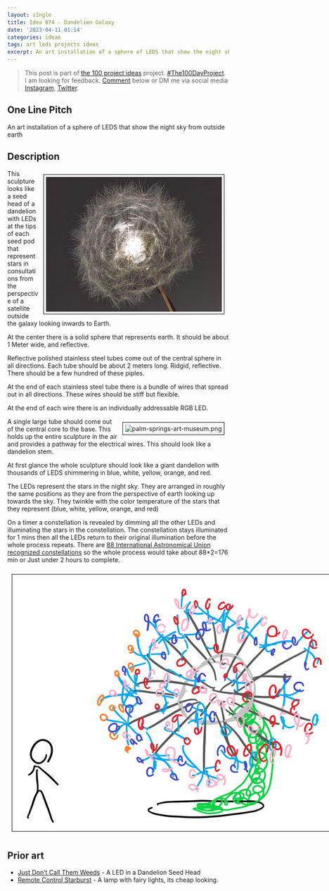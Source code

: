 ```yaml
---
layout: single
title: Idea 074 - Dandelion Galaxy
date: '2023-04-11 01:14'
categories: ideas
tags: art leds projects ideas
excerpt: An art installation of a sphere of LEDS that show the night sky from outside earth
---
```


> This post is part of [the 100 project ideas](https://blog.abluestar.com/projects/2023-100-ideas/) project. [#The100DayProject](https://www.the100dayproject.org/). I am looking for feedback. <a href='#utterances-comments'>Comment</a> below or DM me via social media <a href="https://instagram.com/funvill" rel="nofollow noopener noreferrer"><i class="fab fa-fw fa-instagram" aria-hidden="true"></i><span class="label">Instagram</span></a>, <a href="https://twitter.com/funvill" rel="nofollow noopener noreferrer"><i class="fab fa-fw fa-twitter" aria-hidden="true"></i><span class="label">Twitter</span></a>.

## One Line Pitch

An art installation of a sphere of LEDS that show the night sky from outside earth

## Description

<img src='\public\uploads\2023\dandelion-seedhead.png' alt='dandelion-seedhead' style="float: right; margin: 10px; max-width: 400px; border: 1px solid black; padding: 5px">This sculpture looks like a seed head of a dandelion with LEDs at the tips of each seed pod that represent stars in consultations from the perspective of a satellite outside the galaxy looking inwards to Earth.

At the center there is a solid sphere that represents earth. It should be about 1 Meter wide, and reflective.

Reflective polished stainless steel tubes come out of the central sphere in all directions. Each tube should be about 2 meters long. Ridgid, reflective. There should be a few hundred of these piples.

At the end of each stainless steel tube there is a bundle of wires that spread out in all directions. These wires should be stiff but flexible.

At the end of each wire there is an individually addressable RGB LED.

<img src='\public\uploads\2023\palm-springs-art-museum.png.png' alt='palm-springs-art-museum.png' style="float: right; margin: 10px; max-width: 400px; border: 1px solid black; padding: 5px">A single large tube should come out of the central core to the base. This holds up the entire sculpture in the air and provides a pathway for the electrical wires. This should look like a dandelion stem.

At first glance the whole sculpture should look like a giant dandelion with thousands of LEDS shimmering in blue, white, yellow, orange, and red.

The LEDs represent the stars in the night sky. They are arranged in roughly the same positions as they are from the perspective of earth looking up towards the sky. They twinkle with the color temperature of the stars that they represent (blue, white, yellow, orange, and red)

On a timer a constellation is revealed by dimming all the other LEDs and illuminating the stars in the constellation. The constellation stays illuminated for 1 mins then all the LEDs return to their original illumination before the whole process repeats. There are [88 International Astronomical Union recognized constellations](https://www.constellation-guide.com/what-is-a-constellation/how-many-constellations-are-there/) so the whole process would take about 88*2=176 min or Just under 2 hours to complete.

<img src='\public\uploads\2023\dandelion-drawing.png' alt='dandelion-drawing' style="margin: 10px; max-width: 800px; border: 1px solid black; padding: 5px">

## Prior art

- [Just Don’t ­Call Them Weeds](https://www.nytimes.com/2015/01/22/garden/dandelions-as-led-light-fixtures-from-studio-drift.html) - A LED in a Dandelion Seed Head
- [Remote Control Starburst](https://madmolly.co.uk/products/remote-control-starburst-160-led-indoor-outdoor-lights-battery-powered-choose-from-3-colours) - A lamp with fairy lights, its cheap looking.
